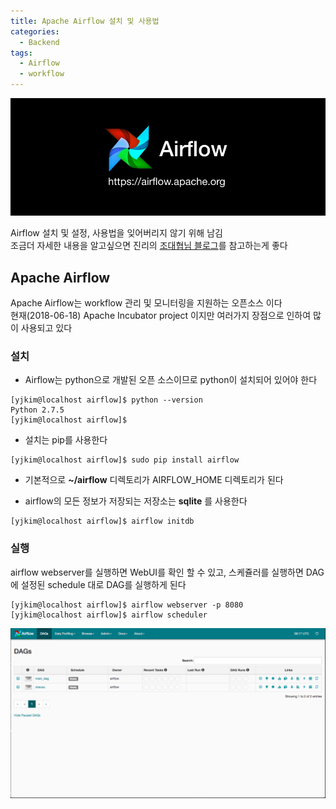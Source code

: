 ```yaml
---
title: Apache Airflow 설치 및 사용법
categories:
  - Backend
tags:
  - Airflow
  - workflow
---
```


![](../assets/images/2018-06-18-airflow-1/airflow-logo.jpg)

Airflow 설치 및 설정, 사용법을 잊어버리지 않기 위해 남김  
조금더 자세한 내용을 알고싶으면 진리의 [조대협님 블로그](http://bcho.tistory.com/1184)를 참고하는게 좋다

## Apache Airflow
Apache Airflow는 workflow 관리 및 모니터링을 지원하는 오픈소스 이다  
현재(2018-06-18) Apache Incubator project 이지만 여러가지 장점으로 인하여 많이 사용되고 있다

### 설치
- Airflow는 python으로 개발된 오픈 소스이므로 python이 설치되어 있어야 한다
```
[yjkim@localhost airflow]$ python --version
Python 2.7.5
[yjkim@localhost airflow]$
```

- 설치는 pip를 사용한다
```
[yjkim@localhost airflow]$ sudo pip install airflow 
```

- 기본적으로 __~/airflow__ 디렉토리가 AIRFLOW_HOME 디렉토리가 된다

- airflow의 모든 정보가 저장되는 저장소는 __sqlite__ 를 사용한다  
```
[yjkim@localhost airflow]$ airflow initdb
```

### 실행
airflow webserver를 실행하면 WebUI를 확인 할 수 있고, 스케쥴러를 실행하면 DAG에 설정된 schedule 대로 DAG를 실행하게 된다
```
[yjkim@localhost airflow]$ airflow webserver -p 8080
[yjkim@localhost airflow]$ airflow scheduler
```

![](../assets/images/2018-06-18-airflow-1/airflow-ui.png)





